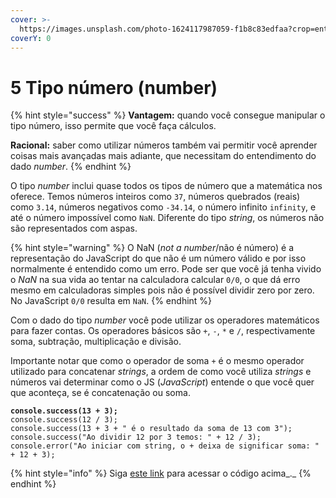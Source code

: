 ```yaml
---
cover: >-
  https://images.unsplash.com/photo-1624117987059-f1b8c83edfaa?crop=entropy&cs=srgb&fm=jpg&ixid=M3wxOTcwMjR8MHwxfHNlYXJjaHwzfHxudW1iZXJzfGVufDB8fHx8MTY4OTAwMzA0Mnww&ixlib=rb-4.0.3&q=85
coverY: 0
---
```


# 5 Tipo número (number)

{% hint style="success" %}
**Vantagem:** quando você consegue manipular o tipo número, isso permite que você faça cálculos.

**Racional:** saber como utilizar números também vai permitir você aprender coisas mais avançadas mais adiante, que necessitam do entendimento do dado _number_.
{% endhint %}

O tipo _number_ inclui quase todos os tipos de número que a matemática nos oferece. Temos números inteiros como `37`, números quebrados (reais) como `3.14`, números negativos como `-34.14`, o número infinito `infinity`, e até o número impossível como `NaN`. Diferente do tipo _string_, os números não são representados com aspas.

{% hint style="warning" %}
O NaN (_not a number_/não é número) é a representação do JavaScript do que não é um número válido e por isso normalmente é entendido como um erro. Pode ser que você já tenha vivido o _NaN_ na sua vida ao tentar na calculadora calcular `0/0`, o que dá erro mesmo em calculadoras simples pois não é possível dividir zero por zero. No JavaScript `0/0` resulta em `NaN`.
{% endhint %}

Com o dado do tipo _number_ você pode utilizar os operadores matemáticos para fazer contas. Os operadores básicos são `+`, `-`, `*` e `/`, respectivamente soma, subtração, multiplicação e divisão.

Importante notar que como o operador de soma `+` é o mesmo operador utilizado para concatenar _strings_, a ordem de como você utiliza _strings_ e números vai determinar como o JS (_JavaScript_) entende o que você quer que aconteça, se é concatenação ou soma.

<pre class="language-javascript"><code class="lang-javascript"><strong>console.success(13 + 3);
</strong>console.success(12 / 3);
console.success(13 + 3 + " é o resultado da soma de 13 com 3");
console.success("Ao dividir 12 por 3 temos: " + 12 / 3);
console.error("Ao iniciar com string, o + deixa de significar soma: " + 12 + 3);
</code></pre>

{% hint style="info" %}
Siga [este link](https://coolfee.github.io/#\{%22autorun%22:%221%22,%22code%22:%22console.success\(13%20+%203\);\nconsole.success\(12%20/%203\);\nconsole.success\(13%20+%203%20+%20\\%22%20%C3%A9%20o%20resultado%20da%20soma%20de%2013%20com%203\\%22\);\nconsole.success\(\\%22Ao%20dividir%2012%20por%203%20temos:%20\\%22%20+%2012%20/%203\);\nconsole.error\(\\%22Ao%20iniciar%20com%20string,%20o%20+%20deixa%20de%20significar%20soma:%20\\%22%20+%2012%20+%203\);%22,%22tests%22:%22;%22}) para acessar o código acima_._
{% endhint %}
